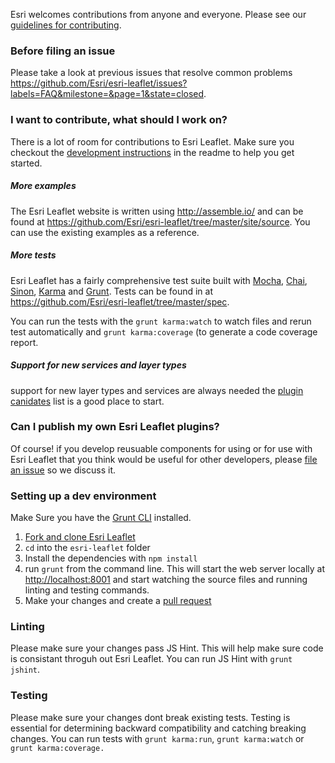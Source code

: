 Esri welcomes contributions from anyone and everyone. Please see our [guidelines for contributing](https://github.com/esri/contributing).

### Before filing an issue

Please take a look at previous issues that resolve common problems https://github.com/Esri/esri-leaflet/issues?labels=FAQ&milestone=&page=1&state=closed.

### I want to contribute, what should I work on?

There is a lot of room for contributions to Esri Leaflet. Make sure you checkout the [development instructions](https://github.com/Esri/esri-leaflet#development-instructions) in the readme to help you get started.

##### More examples

The Esri Leaflet website is written using http://assemble.io/ and can be found at https://github.com/Esri/esri-leaflet/tree/master/site/source. You can use the existing examples as a reference.

##### More tests

Esri Leaflet has a fairly comprehensive test suite built with [Mocha](http://visionmedia.github.io/mocha/), [Chai](http://chaijs.com/), [Sinon](http://sinonjs.org), [Karma](http://karma-runner.github.io/0.12/index.html) and [Grunt](http://gruntjs.com/). Tests can be found in at https://github.com/Esri/esri-leaflet/tree/master/spec.

You can run the tests with the `grunt karma:watch` to watch files and rerun test automatically and `grunt karma:coverage` (to generate a code coverage report.

##### Support for new services and layer types

support for new layer types and services are always needed the [plugin canidates](https://github.com/Esri/esri-leaflet/issues?labels=Plugin+Canidate&page=1&state=open) list is a good place to start.

### Can I publish my own Esri Leaflet plugins?

Of course! if you develop reusuable components for using or for use with Esri Leaflet that you think would be useful for other developers, please [file an issue](https://github.com/Esri/esri-leaflet/issues?state=open) so we discuss it.

### Setting up a dev environment

Make Sure you have the [Grunt CLI](http://gruntjs.com/getting-started) installed.

1. [Fork and clone Esri Leaflet](https://help.github.com/articles/fork-a-repo)
2. `cd` into the `esri-leaflet` folder
5. Install the dependencies with `npm install`
5. run `grunt` from the command line. This will start the web server locally at [http://localhost:8001](http://localhost:8001) and start watching the source files and running linting and testing commands.
6. Make your changes and create a [pull request](https://help.github.com/articles/creating-a-pull-request)

### Linting

Please make sure your changes pass JS Hint. This will help make sure code is consistant throguh out Esri Leaflet. You can run JS Hint with `grunt jshint`.

### Testing

Please make sure your changes dont break existing tests. Testing is essential for determining backward compatibility and catching breaking changes. You can run tests with `grunt karma:run`, `grunt karma:watch` or `grunt karma:coverage.`
